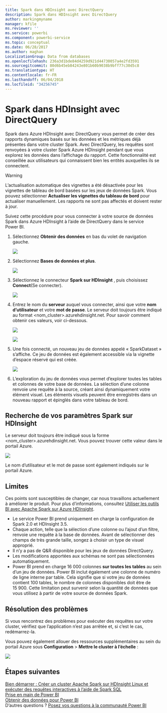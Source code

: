```yaml
---
title: Spark dans HDInsight avec DirectQuery
description: Spark dans HDInsight avec DirectQuery
author: markingmyname
manager: kfile
ms.reviewer: ''
ms.service: powerbi
ms.component: powerbi-service
ms.topic: conceptual
ms.date: 06/28/2017
ms.author: maghan
LocalizationGroup: Data from databases
ms.openlocfilehash: 236a3d1bde84d4259d921d44730057a4e2fd3591
ms.sourcegitcommit: 80d6b45eb84243e801b60b9038b9bff77c30d5c8
ms.translationtype: HT
ms.contentlocale: fr-FR
ms.lasthandoff: 06/04/2018
ms.locfileid: "34256745"
---
```

# <a name="spark-on-hdinsight-with-directquery"></a>Spark dans HDInsight avec DirectQuery
Spark dans Azure HDInsight avec DirectQuery vous permet de créer des rapports dynamiques basés sur les données et les métriques déjà présentes dans votre cluster Spark. Avec DirectQuery, les requêtes sont renvoyées à votre cluster Spark Azure HDInsight pendant que vous explorez les données dans l’affichage du rapport. Cette fonctionnalité est conseillée aux utilisateurs qui connaissent bien les entités auxquelles ils se connectent.

> [!WARNING]
> L’actualisation automatique des vignettes a été désactivée pour les vignettes de tableau de bord basées sur les jeux de données Spark. Vous pouvez sélectionner **Actualiser les vignettes du tableau de bord** pour actualiser manuellement. Les rapports ne sont pas affectés et doivent rester à jour. 
> 
> 

Suivez cette procédure pour vous connecter à votre source de données Spark dans Azure HDInsight à l’aide de DirectQuery dans le service Power BI.

1. Sélectionnez **Obtenir des données** en bas du volet de navigation gauche.
   
     ![](media/spark-on-hdinsight-with-direct-connect/spark-getdata.png)
2. Sélectionnez **Bases de données et plus**.
   
     ![](media/spark-on-hdinsight-with-direct-connect/spark-getdata-databases.png)
3. Sélectionnez le connecteur **Spark sur HDInsight** , puis choisissez **Connect**(Se connecter).
   
     ![](media/spark-on-hdinsight-with-direct-connect/spark-getdata-databases-connect.png)
4. Entrez le nom du **serveur** auquel vous connecter, ainsi que votre **nom d’utilisateur** et votre **mot de passe**. Le serveur doit toujours être indiqué au format \<nom_cluster\>.azurehdinsight.net. Pour savoir comment obtenir ces valeurs, voir ci-dessous.
   
     ![](media/spark-on-hdinsight-with-direct-connect/spark-server-name.png)
   
     ![](media/spark-on-hdinsight-with-direct-connect/spark-username.png)
5. Une fois connecté, un nouveau jeu de données appelé « SparkDataset » s’affiche. Ce jeu de données est également accessible via la vignette d’espace réservé qui est créée.
   
     ![](media/spark-on-hdinsight-with-direct-connect/spark-dataset.png)
6. L’exploration du jeu de données vous permet d’explorer toutes les tables et colonnes de votre base de données. La sélection d’une colonne renvoie une requête à la source, créant ainsi dynamiquement votre élément visuel. Les éléments visuels peuvent être enregistrés dans un nouveau rapport et épinglés dans votre tableau de bord.

## <a name="finding-your-spark-on-hdinsight-parameters"></a>Recherche de vos paramètres Spark sur HDInsight
Le serveur doit toujours être indiqué sous la forme \<nom_cluster\>.azurehdinsight.net. Vous pouvez trouver cette valeur dans le portail Azure.

![](media/spark-on-hdinsight-with-direct-connect/spark-server-name-parameter.png)

Le nom d’utilisateur et le mot de passe sont également indiqués sur le portail Azure.

## <a name="limitations"></a>Limites
Ces points sont susceptibles de changer, car nous travaillons actuellement à améliorer le produit. Pour plus d’informations, consultez [Utiliser les outils BI avec Apache Spark sur Azure HDInsight](https://azure.microsoft.com/documentation/articles/hdinsight-apache-spark-use-bi-tools/).

* Le service Power BI prend uniquement en charge la configuration de Spark 2.0 et HDInsight 3.5.
* Chaque action, telle que la sélection d’une colonne ou l’ajout d’un filtre, renvoie une requête à la base de données. Avant de sélectionner des champs de très grande taille, songez à choisir un type de visuel approprié.
* Il n’y a pas de Q&R disponible pour les jeux de données DirectQuery.
* Les modifications apportées aux schémas ne sont pas sélectionnées automatiquement.
* Power BI prend en charge 16 000 colonnes **sur toutes les tables** au sein d’un jeu de données. Power BI inclut également une colonne de numéro de ligne interne par table. Cela signifie que si votre jeu de données contient 100 tables, le nombre de colonnes disponibles doit être de 15 900. Cette limitation peut survenir selon la quantité de données que vous utilisez à partir de votre source de données Spark.

## <a name="troubleshooting"></a>Résolution des problèmes
Si vous rencontrez des problèmes pour exécuter des requêtes sur votre cluster, vérifiez que l’application n’est pas arrêtée et, si c’est le cas, redémarrez-la.

Vous pouvez également allouer des ressources supplémentaires au sein du portail Azure sous **Configuration** > **Mettre le cluster à l’échelle** :

![](media/spark-on-hdinsight-with-direct-connect/spark-scale.png)

## <a name="next-steps"></a>Étapes suivantes
[Bien démarrer : Créer un cluster Apache Spark sur HDInsight Linux et exécuter des requêtes interactives à l’aide de Spark SQL](https://azure.microsoft.com/documentation/articles/hdinsight-apache-spark-jupyter-spark-sql)  
[Prise en main de Power BI](service-get-started.md)  
[Obtenir des données pour Power BI](service-get-data.md)  
D’autres questions ? [Posez vos questions à la communauté Power BI](http://community.powerbi.com/)

